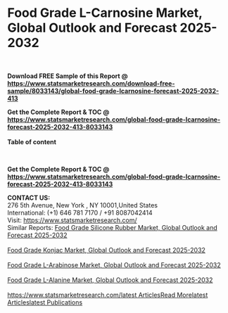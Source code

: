 <h1>Food Grade L-Carnosine Market, Global Outlook and Forecast 2025-2032</h1><br/><p><strong>Download FREE Sample of this Report @ <a href="https://www.statsmarketresearch.com/download-free-sample/8033143/global-food-grade-lcarnosine-forecast-2025-2032-413">https://www.statsmarketresearch.com/download-free-sample/8033143/global-food-grade-lcarnosine-forecast-2025-2032-413</a></strong></p><div><b>Get the Complete Report & TOC @ <a href="https://www.statsmarketresearch.com/global-food-grade-lcarnosine-forecast-2025-2032-413-8033143">https://www.statsmarketresearch.com/global-food-grade-lcarnosine-forecast-2025-2032-413-8033143</a></b></div><br><b>Table of content</b><p><br><div><b>Get the Complete Report & TOC @ <a href="https://www.statsmarketresearch.com/global-food-grade-lcarnosine-forecast-2025-2032-413-8033143">https://www.statsmarketresearch.com/global-food-grade-lcarnosine-forecast-2025-2032-413-8033143</a></b></div></p> <b>CONTACT US:</b><br>276 5th Avenue, New York , NY 10001,United States<br>International: (+1) 646 781 7170 / +91 8087042414<br>Visit: <a href="https://www.statsmarketresearch.com/">https://www.statsmarketresearch.com/</a><br>Similar Reports: <a href="https://www.statsmarketresearch.com/global-food-grade-lcarnosine-forecast-2025-2032-413-8033143">Food Grade Silicone Rubber Market, Global Outlook and Forecast 2025-2032</a><br/><br/><a href="https://www.statsmarketresearch.com/global-food-grade-lcarnosine-forecast-2025-2032-413-8033143">Food Grade Konjac Market, Global Outlook and Forecast 2025-2032</a><br/><br/><a href="https://www.statsmarketresearch.com/global-food-grade-lcarnosine-forecast-2025-2032-413-8033143">Food Grade L-Arabinose Market, Global Outlook and Forecast 2025-2032</a><br/><br/><a href="https://www.statsmarketresearch.com/global-food-grade-lcarnosine-forecast-2025-2032-413-8033143">Food Grade L-Alanine Market, Global Outlook and Forecast 2025-2032</a><br/><br/><a href="https://gyeongbokgung.com">https://www.statsmarketresearch.com/</a><a href="https://hallyeomaritime.com">latest Articles</a><a href="https://jingwansa.com">Read More</a><a href=https://nguoiviet.jp/">latest Articles</a><a href="https://www.intelmarketresearch.com/">latest Publications</a>